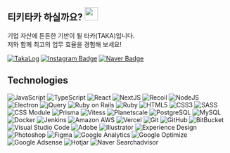 ## 티키타카 하실까요? <img src="https://raw.githubusercontent.com/aemmadi/aemmadi/master/wave.gif" width="30">

기업 자산에 튼튼한 기반이 될 타카(TAKA)입니다.  
저와 함께 최고의 업무 효율을 경험해 보세요!

[![TakaLog](https://img.shields.io/badge/-TakaLog-ad6cff?style=flat-square&logo=codemagic&logoColor=white&link=https://www.takalog.co.kr/)](https://www.takalog.co.kr/)
[![Instagram Badge](https://img.shields.io/badge/-k.byunghyun-E4405F?style=flat-square&logo=instagram&logoColor=white&link=https://instagram.com/k.byunghyun/)](https://www.instagram.com/k.byunghyun)
[![Naver Badge](https://img.shields.io/badge/-huraim@naver.com-03C75A?style=flat-square&logo=Naver&logoColor=white&link=mailto:huraim@naver.com)](mailto:huraim@naver.com)

## Technologies

![JavaScript](https://img.shields.io/badge/-JavaScript-black?style=flat-square&logo=javascript)
![TypeScript](https://img.shields.io/badge/-TypeScript-black?style=flat-square&logo=typescript)
![React](https://img.shields.io/badge/-React-black?style=flat-square&logo=react)
![NextJS](https://img.shields.io/badge/-NextJS-black?style=flat-square&logo=nextdotjs)
![Recoil](https://img.shields.io/badge/-Recoil-black?style=flat-square&logo=redux)
![NodeJS](https://img.shields.io/badge/-NodeJS-black?style=flat-square&logo=Node.js)
![Electron](https://img.shields.io/badge/-Electron-black?style=flat-square&logo=electron)
![jQuery](https://img.shields.io/badge/-jQuery-black?style=flat-square&logo=jquery)
![Ruby on Rails](https://img.shields.io/badge/-Ruby%20on%20Rails-black?style=flat-square&logo=rubyonrails)
![Ruby](https://img.shields.io/badge/-Ruby-black?style=flat-square&logo=ruby)
![HTML5](https://img.shields.io/badge/-HTML5-black?style=flat-square&logo=html5&logoColor=white)
![CSS3](https://img.shields.io/badge/-CSS3-black?style=flat-square&logo=css3)
![SASS](https://img.shields.io/badge/-Sass-black?style=flat-square&logo=sass)
![CSS Module](https://img.shields.io/badge/-CSS%20Module-black?style=flat-square&logo=cssmodules)
![Prisma](https://img.shields.io/badge/-Prisma-black?style=flat-square&logo=prisma)
![Vitess](https://img.shields.io/badge/-Vitess-black?style=flat-square&logo=vitess)
![Planetscale](https://img.shields.io/badge/-Planetscale-black?style=flat-square&logo=planetscale)
![PostgreSQL](https://img.shields.io/badge/-PostgreSQL-black?style=flat-square&logo=postgresql)
![MySQL](https://img.shields.io/badge/-MySQL-black?style=flat-square&logo=mysql)
![Docker](https://img.shields.io/badge/-Docker-black?style=flat-square&logo=docker)
![Jenkins](https://img.shields.io/badge/-Jenkins-black?style=flat-square&logo=jenkins)
![Amazon AWS](https://img.shields.io/badge/Amazon%20AWS-black?style=flat-square&logo=amazon-aws)
![Vercel](https://img.shields.io/badge/-Vercel-black?style=flat-square&logo=vercel)
![Git](https://img.shields.io/badge/-Git-black?style=flat-square&logo=git)
![GitHub](https://img.shields.io/badge/-GitHub-black?style=flat-square&logo=github)
![BitBucket](https://img.shields.io/badge/-BitBucket-black?style=flat-square&logo=bitbucket)
![Visual Studio Code](https://img.shields.io/badge/-Visual%20Studio%20Code-black?style=flat-square&logo=visualstudiocode)
![Adobe](https://img.shields.io/badge/-Adobe-black?style=flat-square&logo=adobe)
![Illustrator](https://img.shields.io/badge/-Illustrator-black?style=flat-square&logo=adobeillustrator)
![Experience Design](https://img.shields.io/badge/-Experience%20Design-black?style=flat-square&logo=adobexd)
![Photoshop](https://img.shields.io/badge/-Photoshop-black?style=flat-square&logo=adobephotoshop)
![Figma](https://img.shields.io/badge/-Figma-black?style=flat-square&logo=figma)
![Google Analytics](https://img.shields.io/badge/-Google%20Analytics-black?style=flat-square&logo=googleanalytics)
![Google Optimize](https://img.shields.io/badge/-Google%20Optimize-black?style=flat-square&logo=googleoptimize)
![Google Adsense](https://img.shields.io/badge/-Google%20Adsense-black?style=flat-square&logo=googleadsense)
![Hotjar](https://img.shields.io/badge/-Hotjar-black?style=flat-square&logo=hotjar)
![Naver Searchadvisor](https://img.shields.io/badge/-Naver%20Searchadvisor-black?style=flat-square&logo=naver)
